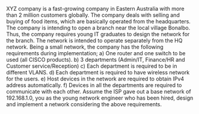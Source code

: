 XYZ company is a fast-growing company in Eastern Australia with more than 2 million customers globally. The company deals with selling and buying of food items, which are basically operated from the headquarters. The company is intending to open a branch near the local village Bonalbo. Thus, the company requires young IT graduates to design the network for the branch. The network is intended to operate separately from the HQ network.
Being a small network, the company has the following requirements during implementation;
a) One router and one switch to be used (all CISCO products).
b) 3 departments (Admin/IT, Finance/HR and Customer service/Reception)
c) Each department is required to be in different VLANS.
d) Each department is required to have wireless network for the users.
e) Host devices in the network are required to obtain IPv4 address automatically.
f) Devices in all the departments are required to communicate with each other.
Assume the ISP gave out a base network of 192.168.1.0, you as the young network engineer who has been hired, design and implement a network considering the above requirements.
